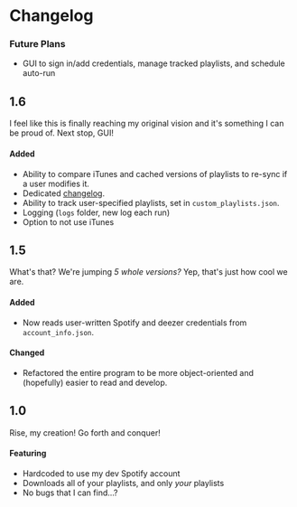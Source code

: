 # Changelog

### Future Plans

 - GUI to sign in/add credentials, manage tracked playlists, and schedule auto-run

## 1.6

I feel like this is finally reaching my original vision and it's something I can be proud of. Next stop, GUI!

#### Added

 - Ability to compare iTunes and cached versions of playlists to re-sync if a user modifies it.
 - Dedicated [changelog](CHANGELOG.md).
 - Ability to track user-specified playlists, set in `custom_playlists.json`.
 - Logging (`logs` folder, new log each run)
 - Option to not use iTunes

## 1.5

What's that? We're jumping *5 whole versions?* Yep, that's just how cool we are.

#### Added

 - Now reads user-written Spotify and deezer credentials from `account_info.json`.

#### Changed

 - Refactored the entire program to be more object-oriented and (hopefully) easier to read and develop.

## 1.0

Rise, my creation! Go forth and conquer!

#### Featuring

 - Hardcoded to use my dev Spotify account
 - Downloads all of your playlists, and only *your* playlists
 - No bugs that I can find...?
